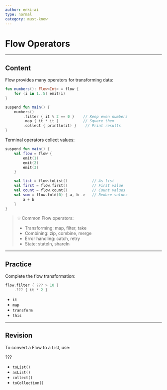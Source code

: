 ```yaml
---
author: enki-ai
type: normal
category: must-know
---
```


# Flow Operators

---
## Content

Flow provides many operators for transforming data:

```kotlin
fun numbers(): Flow<Int> = flow {
    for (i in 1..5) emit(i)
}

suspend fun main() {
    numbers()
        .filter { it % 2 == 0 }    // Keep even numbers
        .map { it * it }           // Square them
        .collect { println(it) }    // Print results
}
```

Terminal operators collect values:

```kotlin
suspend fun main() {
    val flow = flow {
        emit(1)
        emit(2)
        emit(3)
    }

    val list = flow.toList()           // As list
    val first = flow.first()           // First value
    val count = flow.count()           // Count values
    val sum = flow.fold(0) { a, b ->   // Reduce values
        a + b
    }
}
```

> 💡 Common Flow operators:
> - Transforming: map, filter, take
> - Combining: zip, combine, merge
> - Error handling: catch, retry
> - State: stateIn, shareIn
---

## Practice

Complete the flow transformation:

```kotlin
flow.filter { ??? > 10 }
    .??? { it * 2 }
```

- `it`
- `map`
- `transform`
- `this`

---

## Revision

To convert a Flow to a List, use:

???

- `toList()`
- `asList()`
- `collect()`
- `toCollection()`
